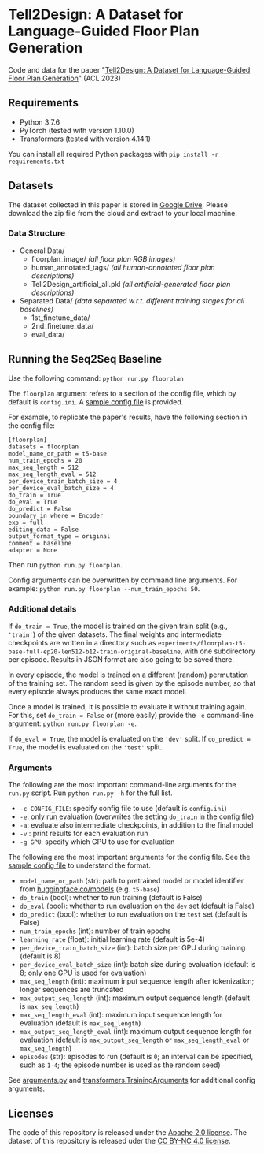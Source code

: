 # Tell2Design: A Dataset for Language-Guided Floor Plan Generation

Code and data for the paper "[Tell2Design: A Dataset for Language-Guided Floor Plan Generation](http)" (ACL 2023)

<!-- If you use this code or dataset, please cite the paper using the bibtex reference below.
```
@inproceedings{Tell2Design,
    title={Tell2Design: A Dataset for Language-Guided Floor Plan Generation},
    author={Sicong Leng, Yang Zhou, Mohammed Haroon Dupty, Wee Sun Lee, Sam Conrad Joyce, and Wei Lu},
    booktitle={The 61st Annual Meeting of the Association for Computational Linguistics, {ACL} 2023},
    year={2023},
}
``` -->


## Requirements

- Python 3.7.6
- PyTorch (tested with version 1.10.0)
- Transformers (tested with version 4.14.1)

You can install all required Python packages with `pip install -r requirements.txt`


## Datasets

The dataset collected in this paper is stored in [Google Drive](https://drive.google.com/file/d/1ebPneckeDR88YMjGb2t1iguCCKHl8kGB/view?usp=sharing). Please download the zip file from the cloud and extract to your local machine.

### Data Structure
- General Data/
    - floorplan_image/ *(all floor plan RGB images)*
    - human_annotated_tags/ *(all human-annotated floor plan descriptions)*
    - Tell2Design_artificial_all.pkl *(all artificial-generated floor plan descriptions)*
- Separated Data/ *(data separated w.r.t. different training stages for all baselines)*
    - 1st_finetune_data/
    - 2nd_finetune_data/
    - eval_data/


## Running the Seq2Seq Baseline

Use the following command:
`python run.py floorplan`

The `floorplan` argument refers to a section of the config file, which by default is `config.ini`. A [sample config file](config.ini) is provided.

For example, to replicate the paper's results, have the following section in the config file:
```
[floorplan]
datasets = floorplan
model_name_or_path = t5-base
num_train_epochs = 20
max_seq_length = 512
max_seq_length_eval = 512
per_device_train_batch_size = 4
per_device_eval_batch_size = 4
do_train = True
do_eval = True
do_predict = False
boundary_in_where = Encoder
exp = full
editing_data = False
output_format_type = original
comment = baseline
adapter = None
```
Then run `python run.py floorplan`.

Config arguments can be overwritten by command line arguments.
For example: `python run.py floorplan --num_train_epochs 50`.


### Additional details

If `do_train = True`, the model is trained on the given train split (e.g., `'train'`) of the given datasets.
The final weights and intermediate checkpoints are written in a directory such as `experiments/floorplan-t5-base-full-ep20-len512-b12-train-original-baseline`, with one subdirectory per episode.
Results in JSON format are also going to be saved there.

In every episode, the model is trained on a different (random) permutation of the training set.
The random seed is given by the episode number, so that every episode always produces the same exact model.

Once a model is trained, it is possible to evaluate it without training again.
For this, set `do_train = False` or (more easily) provide the `-e` command-line argument: `python run.py floorplan -e`.

If `do_eval = True`, the model is evaluated on the `'dev'` split.
If `do_predict = True`, the model is evaluated on the `'test'` split.


### Arguments

The following are the most important command-line arguments for the `run.py` script.
Run `python run.py -h` for the full list.

- `-c CONFIG_FILE`: specify config file to use (default is `config.ini`)
- `-e`: only run evaluation (overwrites the setting `do_train` in the config file)
- `-a`: evaluate also intermediate checkpoints, in addition to the final model
- `-v` : print results for each evaluation run
- `-g GPU`: specify which GPU to use for evaluation

The following are the most important arguments for the config file. 
See the [sample config file](config.ini) to understand the format.

- `model_name_or_path` (str): path to pretrained model or model identifier from [huggingface.co/models](https://huggingface.co/models) (e.g. `t5-base`)
- `do_train` (bool): whether to run training (default is False)
- `do_eval` (bool): whether to run evaluation on the `dev` set (default is False)
- `do_predict` (bool): whether to run evaluation on the `test` set (default is False)
- `num_train_epochs` (int): number of train epochs
- `learning_rate` (float): initial learning rate (default is 5e-4)
- `per_device_train_batch_size` (int): batch size per GPU during training (default is 8)
- `per_device_eval_batch_size` (int): batch size during evaluation (default is 8; only one GPU is used for evaluation)
- `max_seq_length` (int): maximum input sequence length after tokenization; longer sequences are truncated
- `max_output_seq_length` (int): maximum output sequence length (default is `max_seq_length`)
- `max_seq_length_eval` (int): maximum input sequence length for evaluation (default is `max_seq_length`)
- `max_output_seq_length_eval` (int): maximum output sequence length for evaluation (default is `max_output_seq_length` or `max_seq_length_eval` or `max_seq_length`)
- `episodes` (str): episodes to run (default is `0`; an interval can be specified, such as `1-4`; the episode number is used as the random seed)

See [arguments.py](./T5/arguments.py) and [transformers.TrainingArguments](https://github.com/huggingface/transformers/blob/master/src/transformers/training_args.py) for additional config arguments.


## Licenses

The code of this repository is released under the [Apache 2.0 license](LICENSE).
The dataset of this repository is released uder the [CC BY-NC 4.0 license](https://creativecommons.org/licenses/by-nc/4.0/deed.en_GB).
